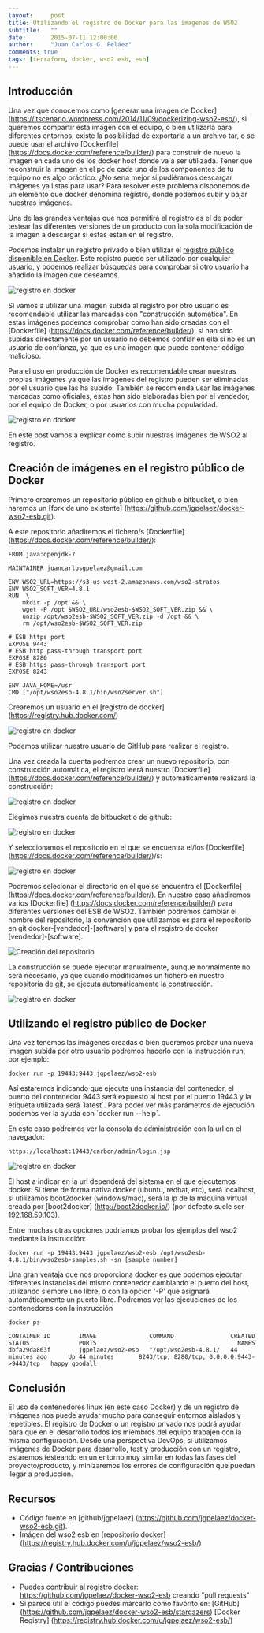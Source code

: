 ```yaml
---
layout:     post
title: Utilizando el registro de Docker para las imagenes de WSO2
subtitle:   ""
date:       2015-07-11 12:00:00
author:     "Juan Carlos G. Peláez"
comments: true
tags: [terraform, docker, wso2 esb, esb]
---
```


## Introducción

Una vez que conocemos como [generar una imagen de Docker] (https://itscenario.wordpress.com/2014/11/09/dockerizing-wso2-esb/), si queremos compartir esta imagen con el equipo, o bien utilizarla para diferentes entornos, existe la posibilidad de exportarla a un archivo tar, o se puede usar el archivo [Dockerfile] (https://docs.docker.com/reference/builder/) para construir de nuevo la imagen en cada uno de los docker host donde va a ser utilizada. 
Tener que reconstruir la imagen en el pc de cada uno de los componentes de tu equipo no es algo práctico. ¿No sería mejor si pudiéramos descargar imágenes ya listas para usar? Para resolver este problema disponemos de un elemento que docker denomina registro, donde podemos subir y bajar nuestras imágenes.

Una de las grandes ventajas que nos permitirá el registro es el de poder testear las diferentes versiones de un producto con la sola modificación de la imagen a descargar si estas están en el registro.
	
Podemos instalar un registro privado o bien utilizar el [registro público disponible en Docker](https://registry.hub.docker.com/). Este registro puede ser utilizado por cualquier usuario, y podemos realizar búsquedas para comprobar si otro usuario ha añadido la imagen que deseamos.

![registro en docker](/media/wso2-in-docker-registry/search-docker-registry.png)

Si vamos a utilizar una imagen subida al registro por otro usuario es recomendable utilizar las marcadas con "construcción automática". En estas imágenes podemos comprobar como han sido creadas con el [Dockerfile] (https://docs.docker.com/reference/builder/), si han sido subidas directamente por un usuario no debemos confiar en ella si no es un usuario de confianza, ya que es una imagen que puede contener código malicioso.

Para el uso en producción de Docker es recomendable crear nuestras propias imágenes ya que las imágenes del registro pueden ser eliminadas por el usuario que las ha subido. También se recomienda usar las imágenes marcadas como oficiales, estas han sido elaboradas bien por el vendedor, por el equipo de Docker, o por usuarios con mucha popularidad.

![registro en docker](/media/wso2-in-docker-registry/docker-official-repo.png)

En este post vamos a explicar como subir nuestras imágenes de WSO2 al registro.

## Creación de imágenes en el registro público de Docker

Primero crearemos un repositorio público en github o bitbucket, o bien haremos un [fork de uno existente] (https://github.com/jgpelaez/docker-wso2-esb.git).

A este repositorio añadiremos el fichero/s [Dockerfile] (https://docs.docker.com/reference/builder/):

```docker
FROM java:openjdk-7

MAINTAINER juancarlosgpelaez@gmail.com

ENV WSO2_URL=https://s3-us-west-2.amazonaws.com/wso2-stratos
ENV WSO2_SOFT_VER=4.8.1
RUN  \
	mkdir -p /opt && \
	wget -P /opt $WSO2_URL/wso2esb-$WSO2_SOFT_VER.zip && \
    unzip /opt/wso2esb-$WSO2_SOFT_VER.zip -d /opt && \
    rm /opt/wso2esb-$WSO2_SOFT_VER.zip

# ESB https port
EXPOSE 9443
# ESB http pass-through transport port
EXPOSE 8280
# ESB https pass-through transport port
EXPOSE 8243

ENV JAVA_HOME=/usr
CMD ["/opt/wso2esb-4.8.1/bin/wso2server.sh"]
```

Crearemos un usuario en el [registro de docker] (https://registry.hub.docker.com/)

![registro en docker](/media/wso2-in-docker-registry/docker-registry-signup.png)


Podemos utilizar nuestro usuario de GitHub para realizar el registro.

Una vez creada la cuenta podremos crear un nuevo repositorio, con construcción automática, el registro leerá nuestro [Dockerfile] (https://docs.docker.com/reference/builder/) y automáticamente realizará la construcción:

![registro en docker](/media/wso2-in-docker-registry/docker-registry-repositories.png)

Elegimos nuestra cuenta de bitbucket o de github:

![registro en docker](/media/wso2-in-docker-registry/docker-registry-git-source.png)

Y seleccionamos el repositorio en el que se encuentra el/los [Dockerfile] (https://docs.docker.com/reference/builder/)/s:

![registro en docker](/media/wso2-in-docker-registry/docker-registry-git-source-repository.png)

Podremos selecionar el directorio en el que se encuentra el [Dockerfile] (https://docs.docker.com/reference/builder/). En nuestro caso añadiremos varios [Dockerfile] (https://docs.docker.com/reference/builder/) para diferentes versiones del ESB de WSO2. 
También podremos cambiar el nombre del repositorio, la convención que utilizamos es para el repositorio en git docker-[vendedor]-[software] y para el registro de docker [vendedor]-[software].

![Creación del repositorio](/media/wso2-in-docker-registry/docker-registry-repository-creation.png)

La construcción se puede ejecutar manualmente, aunque normalmente no será necesario, ya que cuando modificamos un fichero en nuestro repositoria de git, se ejecuta automáticamente la construcción.

![registro en docker](/media/wso2-in-docker-registry/docker-registry-repository-build-details.png)

## Utilizando el registro público de Docker

Una vez tenemos las imágenes creadas o bien queremos probar una nueva imagen subida por otro usuario podremos hacerlo con la instrucción run, por ejemplo:

```
docker run -p 19443:9443 jgpelaez/wso2-esb
```

Así estaremos indicando que ejecute una instancia del contenedor, el puerto del contenedor 9443 será expuesto al host por el puerto 19443 y la etiqueta utilizada será ´latest´. Para poder ver más parámetros de ejecución podemos ver la ayuda con ´docker run --help´.

En este caso podremos ver la consola de administración con la url en el navegador:

```
https://localhost:19443/carbon/admin/login.jsp
```

![registro en docker](/media/wso2-in-docker-registry/docker-wso2-esb-admin.png)

El host a indicar en la url dependerá del sistema en el que ejecutemos docker. Si tiene de forma nativa docker (ubuntu, redhat, etc), será localhost, si utilizamos boot2docker (windows/mac), será la ip de la máquina virtual creada por [boot2docker] (http://boot2docker.io/) (por defecto suele ser 192.168.59.103).

Entre muchas otras opciones podriamos probar los ejemplos del wso2 mediante la instrucción:

```
docker run -p 19443:9443 jgpelaez/wso2-esb /opt/wso2esb-4.8.1/bin/wso2esb-samples.sh -sn [sample number]
```

Una gran ventaja que nos proporciona docker es que podemos ejecutar diferentes instancias del mismo contenedor cambiando el puerto del host, utilizando siempre uno libre, o con la opcion '-P' que asignará automáticamente un puerto libre. Podremos ver las ejecuciones de los contenedores con la instrucción 

```
docker ps
```

```
CONTAINER ID        IMAGE               COMMAND                CREATED             STATUS              PORTS                                        NAMES
dbfa29da863f        jgpelaez/wso2-esb   "/opt/wso2esb-4.8.1/   44 minutes ago      Up 44 minutes       8243/tcp, 8280/tcp, 0.0.0.0:9443->9443/tcp   happy_goodall      
```	

## Conclusión

El uso de contenedores linux (en este caso Docker) y de un registro de imágenes nos puede ayudar mucho para conseguir entornos aislados y repetibles. 
El registro de Docker o un registro privado nos podrá ayudar para que en el desarrollo todos los miembros del equipo trabajen con la misma configuración.
Desde una perspectiva DevOps, si utilizamos imágenes de Docker para desarrollo, test y producción con un registro, estaremos testeando en un entorno muy similar en todas las fases del proyecto/producto, y minizaremos los errores de configuración que puedan llegar a producción.

## Recursos

- Código fuente en [github/jgpelaez] (https://github.com/jgpelaez/docker-wso2-esb.git).
-  Imágen del wso2 esb en [repositorio docker] (https://registry.hub.docker.com/u/jgpelaez/wso2-esb/) 

## Gracias / Contribuciones

- Puedes contribuir al registro docker: https://github.com/jgpelaez/docker-wso2-esb creando "pull requests"
- Si parece útil el código puedes márcarlo como favórito en:
  [GitHub] (https://github.com/jgpelaez/docker-wso2-esb/stargazers)
  [Docker Registry] (https://registry.hub.docker.com/u/jgpelaez/wso2-esb/)
